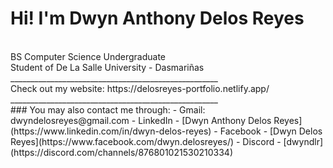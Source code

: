 # Hi! I'm Dwyn Anthony Delos Reyes  
<br>
BS Computer Science Undergraduate<br>
Student of De La Salle University - Dasmariñas
<br>
____________________________________________________  
<br>
Check out my website:
https://delosreyes-portfolio.netlify.app/
<br>
____________________________________________________  
<br>
### You may also contact me through:
- Gmail: dwyndelosreyes@gmail.com
- LinkedIn - [Dwyn Anthony Delos Reyes](https://www.linkedin.com/in/dwyn-delos-reyes)
- Facebook - [Dwyn Delos Reyes](https://www.facebook.com/dwyn.delosreyes/)
- Discord - [dwyndlr](https://discord.com/channels/876801021530210334)
